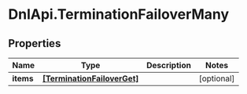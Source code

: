 # DnlApi.TerminationFailoverMany

## Properties
Name | Type | Description | Notes
------------ | ------------- | ------------- | -------------
**items** | [**[TerminationFailoverGet]**](TerminationFailoverGet.md) |  | [optional] 


